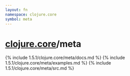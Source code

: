 ```yaml
---
layout: fn
namespace: clojure.core
symbol: meta
---
```


# [clojure.core](../)/meta

{% include 1.5.1/clojure.core/meta/docs.md %}
{% include 1.5.1/clojure.core/meta/examples.md %}
{% include 1.5.1/clojure.core/meta/src.md %}

